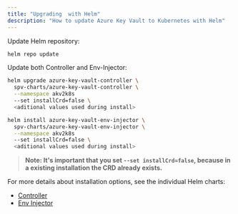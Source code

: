 ```yaml
---
title: "Upgrading  with Helm"
description: "How to update Azure Key Vault to Kubernetes with Helm"
---
```


Update Helm repository:

```bash
helm repo update
```

Update both Controller and Env-Injector:

```bash
helm upgrade azure-key-vault-controller \
  spv-charts/azure-key-vault-controller \
  --namespace akv2k8s
  --set installCrd=false \
  <aditional values used during install>

helm install azure-key-vault-env-injector \
  spv-charts/azure-key-vault-env-injector \
  --namespace akv2k8s
  --set installCrd=false \
  <aditional values used during install>
```

> **Note: It's important that you set `--set installCrd=false`, because in a existing installation the CRD already exists.**

For more details about installation options, see the 
individual Helm charts:

* [Controller](../stable/azure-key-vault-controller/README/)
* [Env Injector](../stable/azure-key-vault-env-injector/README/)

